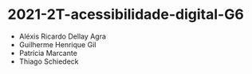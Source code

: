 # 2021-2T-acessibilidade-digital-G6

- Aléxis Ricardo Dellay Agra
- Guilherme Henrique Gil
- Patrícia Marcante
- Thiago Schiedeck
